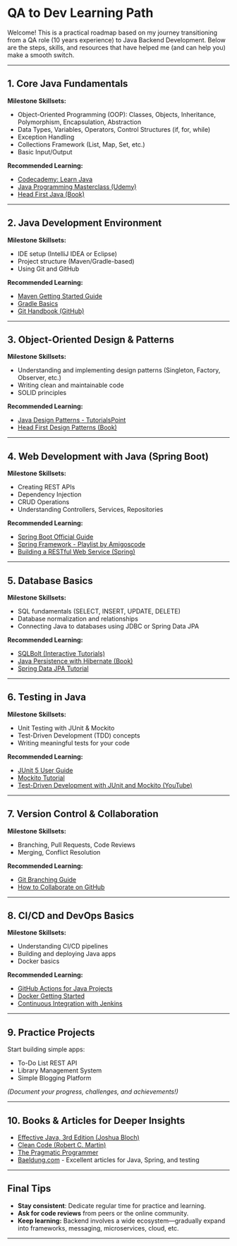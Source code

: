 # QA to Dev Learning Path

Welcome! This is a practical roadmap based on my journey transitioning from a QA role (10 years experience) to Java Backend Development. Below are the steps, skills, and resources that have helped me (and can help you) make a smooth switch.

---

## 1. Core Java Fundamentals

**Milestone Skillsets:**
- Object-Oriented Programming (OOP): Classes, Objects, Inheritance, Polymorphism, Encapsulation, Abstraction
- Data Types, Variables, Operators, Control Structures (if, for, while)
- Exception Handling
- Collections Framework (List, Map, Set, etc.)
- Basic Input/Output

**Recommended Learning:**
- [Codecademy: Learn Java](https://www.codecademy.com/learn/learn-java)
- [Java Programming Masterclass (Udemy)](https://www.udemy.com/course/java-the-complete-java-developer-course/)
- [Head First Java (Book)](https://www.oreilly.com/library/view/head-first-java/0596009208/)

---

## 2. Java Development Environment

**Milestone Skillsets:**
- IDE setup (IntelliJ IDEA or Eclipse)
- Project structure (Maven/Gradle-based)
- Using Git and GitHub

**Recommended Learning:**
- [Maven Getting Started Guide](https://maven.apache.org/guides/getting-started/)
- [Gradle Basics](https://docs.gradle.org/current/userguide/tutorial_java_projects.html)
- [Git Handbook (GitHub)](https://guides.github.com/introduction/git-handbook/)

---

## 3. Object-Oriented Design & Patterns

**Milestone Skillsets:**
- Understanding and implementing design patterns (Singleton, Factory, Observer, etc.)
- Writing clean and maintainable code
- SOLID principles

**Recommended Learning:**
- [Java Design Patterns - TutorialsPoint](https://www.tutorialspoint.com/design_pattern/index.htm)
- [Head First Design Patterns (Book)](https://www.oreilly.com/library/view/head-first-design/0596007124/)

---

## 4. Web Development with Java (Spring Boot)

**Milestone Skillsets:**
- Creating REST APIs
- Dependency Injection
- CRUD Operations
- Understanding Controllers, Services, Repositories

**Recommended Learning:**
- [Spring Boot Official Guide](https://spring.io/guides/gs/spring-boot/)
- [Spring Framework - Playlist by Amigoscode](https://www.youtube.com/playlist?list=PLwvr-xPygMXuTGlVWpP9dqbLQ1iWueV0v)
- [Building a RESTful Web Service (Spring)](https://spring.io/guides/gs/rest-service/)

---

## 5. Database Basics

**Milestone Skillsets:**
- SQL fundamentals (SELECT, INSERT, UPDATE, DELETE)
- Database normalization and relationships
- Connecting Java to databases using JDBC or Spring Data JPA

**Recommended Learning:**
- [SQLBolt (Interactive Tutorials)](https://sqlbolt.com/)
- [Java Persistence with Hibernate (Book)](https://www.amazon.com/Java-Persistence-Hibernate-Christian-Bauer/dp/1617290459)
- [Spring Data JPA Tutorial](https://www.baeldung.com/the-persistence-layer-with-spring-data-jpa)

---

## 6. Testing in Java

**Milestone Skillsets:**
- Unit Testing with JUnit & Mockito
- Test-Driven Development (TDD) concepts
- Writing meaningful tests for your code

**Recommended Learning:**
- [JUnit 5 User Guide](https://junit.org/junit5/docs/current/user-guide/)
- [Mockito Tutorial](https://www.baeldung.com/mockito-series)
- [Test-Driven Development with JUnit and Mockito (YouTube)](https://www.youtube.com/watch?v=Hyz6vFDHhiY)

---

## 7. Version Control & Collaboration

**Milestone Skillsets:**
- Branching, Pull Requests, Code Reviews
- Merging, Conflict Resolution

**Recommended Learning:**
- [Git Branching Guide](https://learngitbranching.js.org/)
- [How to Collaborate on GitHub](https://www.freecodecamp.org/news/how-to-use-github-collaborate-with-others-in-open-source/)

---

## 8. CI/CD and DevOps Basics

**Milestone Skillsets:**
- Understanding CI/CD pipelines
- Building and deploying Java apps
- Docker basics

**Recommended Learning:**
- [GitHub Actions for Java Projects](https://docs.github.com/en/actions/guides/building-and-testing-java-with-maven)
- [Docker Getting Started](https://docs.docker.com/get-started/)
- [Continuous Integration with Jenkins](https://www.jenkins.io/doc/)

---

## 9. Practice Projects

Start building simple apps:
- To-Do List REST API
- Library Management System
- Simple Blogging Platform

*(Document your progress, challenges, and achievements!)*

---

## 10. Books & Articles for Deeper Insights

- [Effective Java, 3rd Edition (Joshua Bloch)](https://www.oreilly.com/library/view/effective-java/9780134686097/)
- [Clean Code (Robert C. Martin)](https://www.oreilly.com/library/view/clean-code/9780136083238/)
- [The Pragmatic Programmer](https://pragprog.com/titles/tpp20/the-pragmatic-programmer-20th-anniversary-edition/)
- [Baeldung.com](https://www.baeldung.com/) - Excellent articles for Java, Spring, and testing

---

## Final Tips

- **Stay consistent**: Dedicate regular time for practice and learning.
- **Ask for code reviews** from peers or the online community.
- **Keep learning:** Backend involves a wide ecosystem—gradually expand into frameworks, messaging, microservices, cloud, etc.

---
